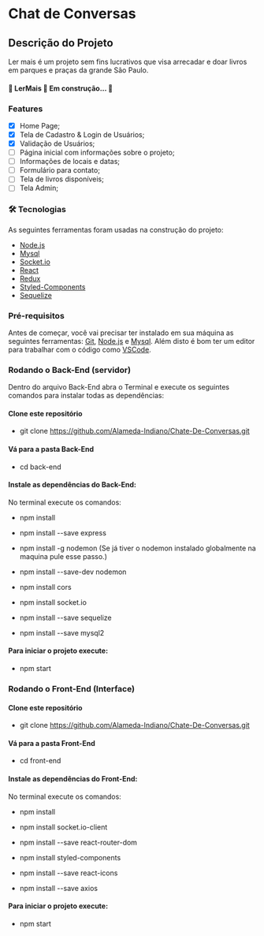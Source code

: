 # Chat de Conversas

## Descrição do Projeto
Ler mais é um projeto sem fins lucrativos que visa arrecadar e doar livros em parques e praças da grande São Paulo.

<h4 text-align="center"> 
	🚧  LerMais 🚀 Em construção...  🚧
</h4>

### Features

- [x] Home Page; 
- [x] Tela de Cadastro & Login de Usuários; 
- [x] Validação de Usuários;
- [ ] Página inicial com informações sobre o projeto;
- [ ] Informações de locais e datas;
- [ ] Formulário para contato;
- [ ] Tela de livros disponíveis;
- [ ] Tela Admin;

### 🛠 Tecnologias

As seguintes ferramentas foram usadas na construção do projeto:

- [Node.js](https://nodejs.org/en/)
- [Mysql](https://www.mysql.com/)
- [Socket.io](https://socket.io/)
- [React](https://pt-br.reactjs.org/)
- [Redux](https://react-redux.js.org/)
- [Styled-Components](https://styled-components.com/)
- [Sequelize](https://sequelize.org/)

### Pré-requisitos

Antes de começar, você vai precisar ter instalado em sua máquina as seguintes ferramentas:
[Git](https://git-scm.com), [Node.js](https://nodejs.org/en/) e [Mysql](https://www.mysql.com/). 
Além disto é bom ter um editor para trabalhar com o código como [VSCode](https://code.visualstudio.com/).

### Rodando o Back-End (servidor)
Dentro do arquivo Back-End abra o Terminal e execute os seguintes comandos para instalar todas as dependências:

#### Clone este repositório
- git clone <https://github.com/Alameda-Indiano/Chate-De-Conversas.git>

#### Vá para a pasta Back-End
- cd back-end

#### Instale as dependências do Back-End:
No terminal execute os comandos:

- npm install

- npm install --save express

- npm install -g nodemon (Se já tiver o nodemon instalado globalmente na maquina pule esse passo.)

- npm install --save-dev nodemon

- npm install cors 

- npm install socket.io

- npm install --save sequelize

- npm install --save mysql2

#### Para iniciar o projeto execute:
- npm start

### Rodando o Front-End (Interface)

#### Clone este repositório
- git clone <https://github.com/Alameda-Indiano/Chate-De-Conversas.git>

#### Vá para a pasta Front-End
- cd front-end

#### Instale as dependências do Front-End:
No terminal execute os comandos:

- npm install

- npm install socket.io-client

- npm install --save react-router-dom

- npm install styled-components

- npm install --save react-icons

- npm install --save axios

#### Para iniciar o projeto execute:
- npm start
